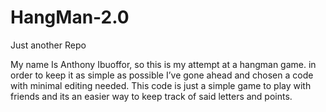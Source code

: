 # HangMan-2.0
Just another Repo

My name Is Anthony Ibuoffor, so this is my attempt at a hangman game. in order to keep it as simple as possible I’ve gone ahead and chosen a code with minimal editing needed. This code is just a simple game to play with friends and its an easier way to keep track of said letters and points. 

